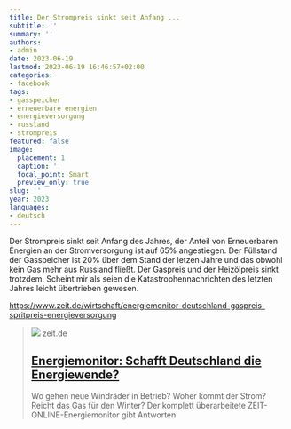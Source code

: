 ```yaml
---
title: Der Strompreis sinkt seit Anfang ...
subtitle: ''
summary: ''
authors:
- admin
date: 2023-06-19
lastmod: 2023-06-19 16:46:57+02:00
categories:
- facebook
tags:
- gasspeicher
- erneuerbare energien
- energieversorgung
- russland
- strompreis
featured: false
image:
  placement: 1
  caption: ''
  focal_point: Smart
  preview_only: true
slug: ''
year: 2023
languages:
- deutsch
---
```


Der Strompreis sinkt seit Anfang des Jahres, der Anteil von Erneuerbaren Energien an der Stromversorgung ist auf 65% angestiegen. Der Füllstand der Gasspeicher ist 20% über dem Stand der letzen Jahre und das obwohl kein Gas mehr aus Russland fließt. Der Gaspreis und der Heizölpreis sinkt trotzdem. Scheint mir als seien die Katastrophennachrichten des letzten Jahres leicht übertrieben gewesen.

https://www.zeit.de/wirtschaft/energiemonitor-deutschland-gaspreis-spritpreis-energieversorgung
> [![](https://img.zeit.de/wirtschaft/2023-11/energiemonitor-deutschland-energieversorgung-teaserbild/wide__1300x731)](https://www.zeit.de/wirtschaft/energiemonitor-deutschland-gaspreis-spritpreis-energieversorgung)
> zeit.de
> ## [Energiemonitor: Schafft Deutschland die Energiewende?](https://www.zeit.de/wirtschaft/energiemonitor-deutschland-gaspreis-spritpreis-energieversorgung)
>
>Wo gehen neue Windräder in Betrieb? Woher kommt der Strom? Reicht das Gas für den Winter? Der komplett überarbeitete ZEIT-ONLINE-Energiemonitor gibt Antworten.